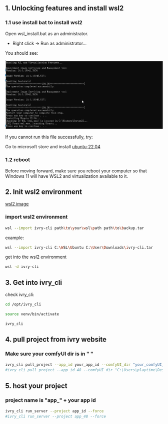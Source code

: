 ## 1. Unlocking features and install wsl2

### 1.1 use install bat to install wsl2
Open wsl_install.bat as an administrator.

- Right click -> Run as administrator...

You should see: 


![Output from running the above commands successfully.](images/wsl_install.png)

If you cannot run this file successfully, try:

Go to microsoft store and install [ubuntu-22.04](https://apps.microsoft.com/detail/9pn20msr04dw?ocid=webpdpshare)

### 1.2 reboot
Before moving forward, make sure you reboot your computer so that Windows 11 will have WSL2 and virtualization available to it.

## 2. Init wsl2 environment

[wsl2 image](https://drive.google.com/file/d/1OK2Sd2Ylwd1J3cMOLr_SgYnhmDdidtOl/view?usp=sharing)

### import wsl2 environment
```bash
wsl --import ivry-cli path\to\your\wsl\path path\to\backup.tar
```
example:
```bash
wsl --import ivry-cli C:\WSL\Ubuntu C:\User\Downloads\ivry-cli.tar
```

get into the wsl2 environment
```bash
wsl -d ivry-cli
```


## 3. Get into ivry_cli

check ivry_cli:
```bash
cd /opt/ivry_cli
```
```bash
source venv/bin/activate
```
```bash
ivry_cli
```

## 4. pull project from ivry website

### Make sure your comfyUI dir is in " "
```bash
ivry_cli pull_project --app_id your_app_id --comfyUI_dir "your_comfyUI_dir"
#ivry_cli pull_project --app_id 48 --comfyUI_dir "C:\Users\playtime\Desktop\ComfyUI_windows_portable\ComfyUI"
```

## 5. host your project
### project name is "app_" + your app id
```bash
ivry_cli run_server --project app_id --force
#ivry_cli run_server --project app_48 --force
```

